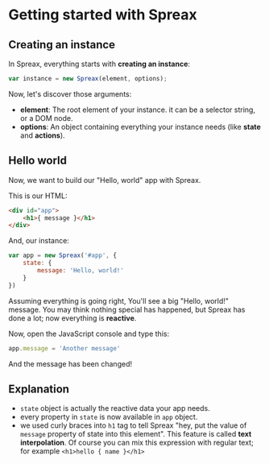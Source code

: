 # Getting started with Spreax
## Creating an instance
In Spreax, everything starts with **creating an instance**:
```js
var instance = new Spreax(element, options);
```
Now, let's discover those arguments:
- **element**: The root element of your instance. it can be a selector string, or a DOM node.
- **options**: An object containing everything your instance needs (like **state** and **actions**).
## Hello world
Now, we want to build our "Hello, world" app with Spreax. 

This is our HTML:
```html
<div id="app">
	<h1>{ message }</h1>
</div>
```
And, our instance:
```js
var app = new Spreax('#app', {
	state: {
		message: 'Hello, world!'
	}
})
```
Assuming everything is going right, You'll see a big "Hello, world!" message.
You may think nothing special has happened, but Spreax has done a lot; now everything is **reactive**.

Now, open the JavaScript console and type this:
```js
app.message = 'Another message'
```
And the message has been changed! 
## Explanation
- `state` object is actually the reactive data your app needs.
- every property in `state` is now available in `app` object.
- we used curly braces into `h1` tag to tell Spreax "hey, put the value of `message` property of state into this element". This feature is called **text interpolation**. Of course you can mix this expression with regular text; for example `<h1>hello { name }</h1>`